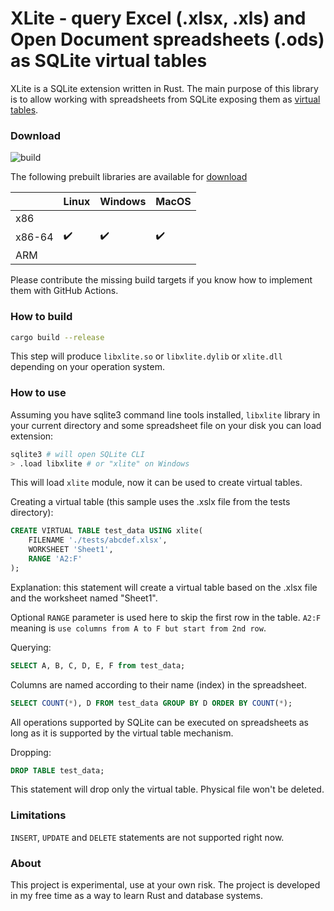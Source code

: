 # XLite - query Excel (.xlsx, .xls) and Open Document spreadsheets (.ods) as SQLite virtual tables

XLite is a SQLite extension written in Rust. The main purpose of this library is to allow working with spreadsheets from SQLite exposing them as [virtual tables](https://sqlite.org/vtab.html).

### Download

![build](https://github.com/x2bool/xlite/actions/workflows/build.yml/badge.svg)

The following prebuilt libraries are available for [download](https://github.com/x2bool/xlite/releases)

|  | Linux | Windows | MacOS |
|--|--|--|--|
| x86 |  |   |   |
| x86-64 | ✔️ | ✔️ | ✔️ |
| ARM |   |   |   |

Please contribute the missing build targets if you know how to implement them with GitHub Actions.

### How to build

```bash
cargo build --release
```

This step will produce `libxlite.so` or `libxlite.dylib` or `xlite.dll` depending on your operation system.

### How to use

Assuming you have sqlite3 command line tools installed, `libxlite` library in your current directory and some spreadsheet file on your disk you can load extension:

```bash
sqlite3 # will open SQLite CLI
> .load libxlite # or "xlite" on Windows
```

This will load `xlite` module, now it can be used to create virtual tables.

Creating a virtual table (this sample uses the .xslx file from the tests directory):

```sql
CREATE VIRTUAL TABLE test_data USING xlite(
    FILENAME './tests/abcdef.xlsx',
    WORKSHEET 'Sheet1',
    RANGE 'A2:F'
);
```

Explanation: this statement will create a virtual table based on the .xlsx file and the worksheet named "Sheet1".

Optional `RANGE` parameter is used here to skip the first row in the table. `A2:F` meaning is `use columns from A to F but start from 2nd row`.

Querying:

```sql
SELECT A, B, C, D, E, F from test_data;
```

Columns are named according to their name (index) in the spreadsheet.

```sql
SELECT COUNT(*), D FROM test_data GROUP BY D ORDER BY COUNT(*);
```

All operations supported by SQLite can be executed on spreadsheets as long as it is supported by the virtual table mechanism.

Dropping:

```sql
DROP TABLE test_data;
```

This statement will drop only the virtual table. Physical file won't be deleted.


### Limitations

`INSERT`, `UPDATE` and `DELETE` statements are not supported right now.

### About

This project is experimental, use at your own risk. The project is developed in my free time as a way to learn Rust and database systems.
